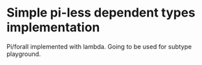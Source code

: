 # Simple pi-less dependent types implementation 

Pi/forall implemented with lambda. Going to be used for subtype playground.

